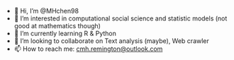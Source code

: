 - 👋 Hi, I’m @MHchen98
- 👀 I’m interested in computational social science and statistic models (not good at mathematics though)
- 🌱 I’m currently learning R & Python
- 💞️ I’m looking to collaborate on Text analysis (maybe), Web crawler
- 📫 How to reach me: cmh.remington@outlook.com

<!---
MHchen98/MHchen98 is a ✨ special ✨ repository because its `README.md` (this file) appears on your GitHub profile.
You can click the Preview link to take a look at your changes.
--->
